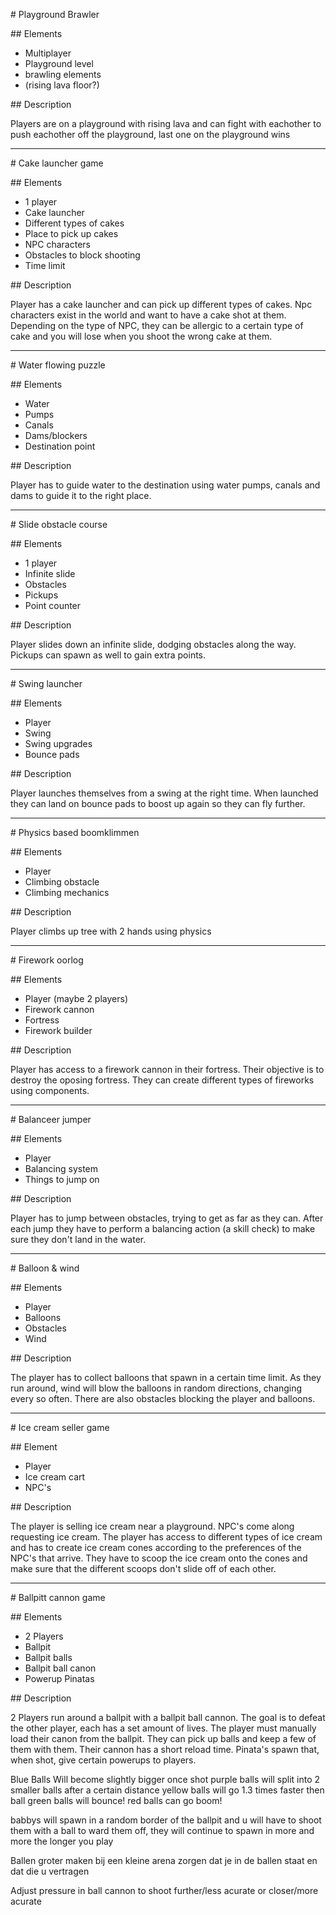 \# Playground Brawler

\## Elements

* Multiplayer
* Playground level
* brawling elements
* (rising lava floor?)



\## Description

Players are on a playground with rising lava and can fight with eachother to push eachother off the playground, last one on the playground wins



--------------------------------------------------



\# Cake launcher game

\## Elements 

* 1 player
* Cake launcher
* Different types of cakes
* Place to pick up cakes
* NPC characters
* Obstacles to block shooting
* Time limit



\## Description

Player has a cake launcher and can pick up different types of cakes. Npc characters exist in the world and want to have a cake shot at them. Depending on the type of NPC, they can be allergic to a certain type of cake and you will lose when you shoot the wrong cake at them.



-----------------------------------------------------



\# Water flowing puzzle

\## Elements

* Water
* Pumps
* Canals
* Dams/blockers
* Destination point



\## Description

Player has to guide water to the destination using water pumps, canals and dams to guide it to the right place.



-------------------------------------------------



\# Slide obstacle course

\## Elements

* 1 player
* Infinite slide
* Obstacles
* Pickups
* Point counter



\## Description

Player slides down an infinite slide, dodging obstacles along the way. Pickups can spawn as well to gain extra points.



-------------------------------------------------



\# Swing launcher

\## Elements

* Player
* Swing
* Swing upgrades
* Bounce pads



\## Description

Player launches themselves from a swing at the right time. When launched they can land on bounce pads to boost up again so they can fly further.



-----------------------------------------------------------



\# Physics based boomklimmen

\## Elements

* Player
* Climbing obstacle
* Climbing mechanics



\## Description

Player climbs up tree with 2 hands using physics



--------------------------------------------------------------



\# Firework oorlog

\## Elements

* Player (maybe 2 players)
* Firework cannon
* Fortress
* Firework builder



\## Description

Player has access to a firework cannon in their fortress. Their objective is to destroy the oposing fortress. They can create different types of fireworks using components.



--------------------------------------------------------------------



\# Balanceer jumper

\## Elements

* Player
* Balancing system
* Things to jump on



\## Description

Player has to jump between obstacles, trying to get as far as they can. After each jump they have to perform a balancing action (a skill check) to make sure they don't land in the water.



-----------------------------------------------------------------------



\# Balloon \& wind

\## Elements

* Player
* Balloons
* Obstacles
* Wind



\## Description

The player has to collect balloons that spawn in a certain time limit. As they run around, wind will blow the balloons in random directions, changing every so often. There are also obstacles blocking the player and balloons.



-----------------------------------------------------------------------------



\# Ice cream seller game

\## Element

* Player
* Ice cream cart
* NPC's



\## Description

The player is selling ice cream near a playground. NPC's come along requesting ice cream. The player has access to different types of ice cream and has to create ice cream cones according to the preferences of the NPC's that arrive. They have to scoop the ice cream onto the cones and make sure that the different scoops don't slide off of each other.



-----------------------------------------------------------------------



\# Ballpitt cannon game

\## Elements

* 2 Players
* Ballpit
* Ballpit balls
* Ballpit ball canon
* Powerup Pinatas



\## Description

2 Players run around a ballpit with a ballpit ball cannon. The goal is to defeat the other player, each has a set amount of lives. The player must manually load their canon from the ballpit. They can pick up balls and keep a few of them with them. Their cannon has a short reload time. Pinata's spawn that, when shot, give certain powerups to players. 


Blue Balls Will become slightly bigger once shot
purple balls will split into 2 smaller balls after a certain distance
yellow balls will go 1.3 times faster then ball
green balls will bounce!
red balls can go boom!

babbys will spawn in a random border of the ballpit and u will have to shoot them with a ball to ward them off, they will continue to spawn in more and more the longer you play


Ballen groter maken bij een kleine arena
zorgen dat je in de ballen staat en dat die u vertragen

Adjust pressure in ball cannon to shoot further/less acurate or closer/more acurate



